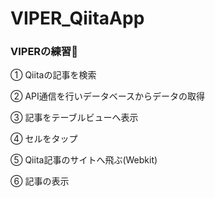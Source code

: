 # VIPER_QiitaApp

### VIPERの練習🐍


① Qiitaの記事を検索

② API通信を行いデータベースからデータの取得 

③ 記事をテーブルビューへ表示 

④ セルをタップ 

⑤ Qiita記事のサイトへ飛ぶ(Webkit) 

⑥ 記事の表示

